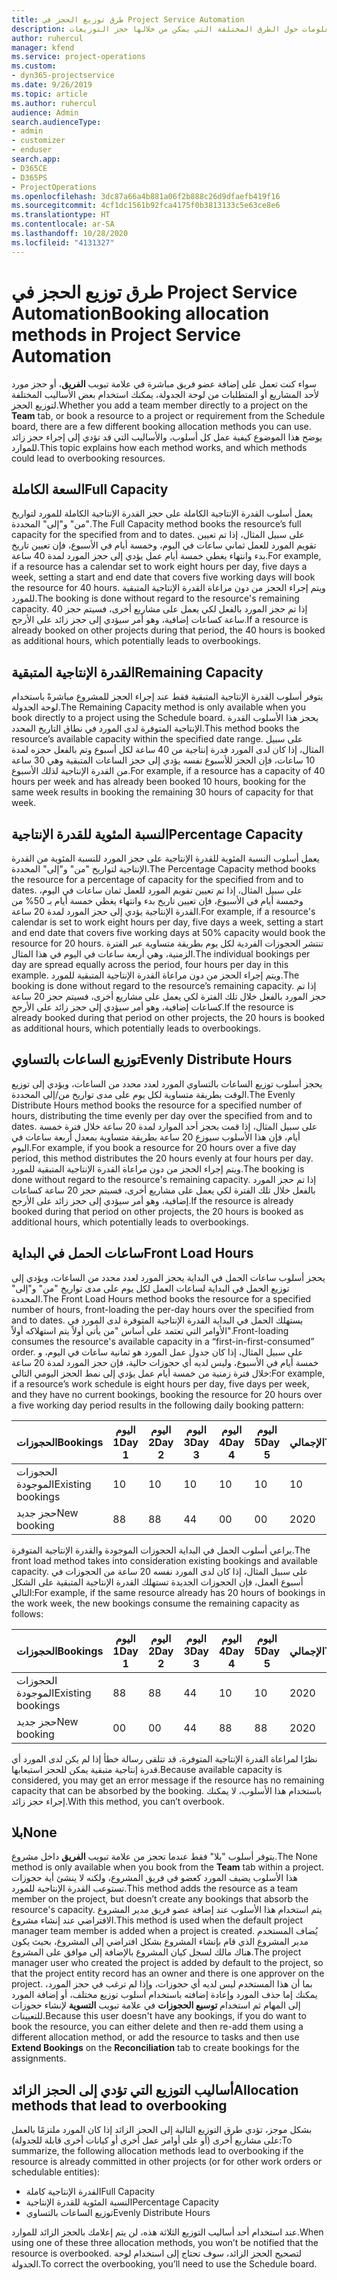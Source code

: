 ```yaml
---
title: طرق توزيع الحجز في Project Service Automation
description: يقدم هذا الموضوع معلومات حول الطرق المختلفة التي يمكن من خلالها حجز التوزيعات.
author: ruhercul
manager: kfend
ms.service: project-operations
ms.custom:
- dyn365-projectservice
ms.date: 9/26/2019
ms.topic: article
ms.author: ruhercul
audience: Admin
search.audienceType:
- admin
- customizer
- enduser
search.app:
- D365CE
- D365PS
- ProjectOperations
ms.openlocfilehash: 3dc87a66a4b881a06f2b888c26d9dfaefb419f16
ms.sourcegitcommit: 4cf1dc1561b92fca4175f0b3813133c5e63ce8e6
ms.translationtype: HT
ms.contentlocale: ar-SA
ms.lasthandoff: 10/28/2020
ms.locfileid: "4131327"
---
```

# <a name="booking-allocation-methods-in-project-service-automation"></a><span data-ttu-id="e5dff-103">طرق توزيع الحجز في Project Service Automation</span><span class="sxs-lookup"><span data-stu-id="e5dff-103">Booking allocation methods in Project Service Automation</span></span>

<span data-ttu-id="e5dff-104">سواء كنت تعمل على إضافة عضو فريق مباشرة في علامة تبويب **الفريق**، أو حجز مورد لأحد المشاريع أو المتطلبات من لوحة الجدولة، يمكنك استخدام بعض الأساليب المختلفة لتوزيع الحجز.</span><span class="sxs-lookup"><span data-stu-id="e5dff-104">Whether you add a team member directly to a project on the **Team** tab, or book a resource to a project or requirement from the Schedule board, there are a few different booking allocation methods you can use.</span></span> <span data-ttu-id="e5dff-105">يوضح هذا الموضوع كيفية عمل كل أسلوب، والأساليب التي قد تؤدي إلى إجراء حجز زائد للموارد.</span><span class="sxs-lookup"><span data-stu-id="e5dff-105">This topic explains how each method works, and which methods could lead to overbooking resources.</span></span>

## <a name="full-capacity"></a><span data-ttu-id="e5dff-106">السعة الكاملة</span><span class="sxs-lookup"><span data-stu-id="e5dff-106">Full Capacity</span></span> 
<span data-ttu-id="e5dff-107">يعمل أسلوب القدرة الإنتاجية الكاملة على حجز القدرة الإنتاجية الكاملة للمورد لتواريخ "من" و"إلى" المحددة.</span><span class="sxs-lookup"><span data-stu-id="e5dff-107">The Full Capacity method books the resource’s full capacity for the specified from and to dates.</span></span> <span data-ttu-id="e5dff-108">على سبيل المثال، إذا تم تعيين تقويم المورد للعمل ثماني ساعات في اليوم، وخمسة أيام في الأسبوع، فإن تعيين تاريخ بدء وانتهاء يغطي خمسة أيام عمل يؤدي إلى حجز المورد لمدة 40 ساعة.</span><span class="sxs-lookup"><span data-stu-id="e5dff-108">For example, if a resource has a calendar set to work eight hours per day, five days a week, setting a start and end date that covers five working days will book the resource for 40 hours.</span></span> <span data-ttu-id="e5dff-109">ويتم إجراء الحجز من دون مراعاة القدرة الإنتاجية المتبقية للمورد.</span><span class="sxs-lookup"><span data-stu-id="e5dff-109">The booking is done without regard to the resource's remaining capacity.</span></span> <span data-ttu-id="e5dff-110">إذا تم حجز المورد بالفعل لكي يعمل على مشاريع أخرى، فسيتم حجز 40 ساعة كساعات إضافية، وهو أمر سيؤدي إلى حجز زائد على الأرجح.</span><span class="sxs-lookup"><span data-stu-id="e5dff-110">If a resource is already booked on other projects during that period, the 40 hours is booked as additional hours, which potentially leads to overbookings.</span></span>

## <a name="remaining-capacity"></a><span data-ttu-id="e5dff-111">القدرة الإنتاجية المتبقية</span><span class="sxs-lookup"><span data-stu-id="e5dff-111">Remaining Capacity</span></span>
<span data-ttu-id="e5dff-112">يتوفر أسلوب القدرة الإنتاجية المتبقية فقط عند إجراء الحجز للمشروع مباشرةً باستخدام لوحة الجدولة.</span><span class="sxs-lookup"><span data-stu-id="e5dff-112">The Remaining Capacity method is only available when you book directly to a project using the Schedule board.</span></span> <span data-ttu-id="e5dff-113">يحجز هذا الأسلوب القدرة الإنتاجية المتوفرة لدى المورد في نطاق التاريخ المحدد.</span><span class="sxs-lookup"><span data-stu-id="e5dff-113">This method books the resource’s available capacity within the specified date range.</span></span> <span data-ttu-id="e5dff-114">على سبيل المثال، إذا كان لدى المورد قدرة إنتاجية من 40 ساعة لكل أسبوع وتم بالفعل حجزه لمدة 10 ساعات، فإن الحجز للأسبوع نفسه يؤدي إلى حجز الساعات المتبقية وهي 30 ساعة من القدرة الإنتاجية لذلك الأسبوع.</span><span class="sxs-lookup"><span data-stu-id="e5dff-114">For example, if a resource has a capacity of 40 hours per week and has already been booked 10 hours, booking for the same week results in booking the remaining 30 hours of capacity for that week.</span></span>

## <a name="percentage-capacity"></a><span data-ttu-id="e5dff-115">النسبة المئوية للقدرة الإنتاجية</span><span class="sxs-lookup"><span data-stu-id="e5dff-115">Percentage Capacity</span></span>
<span data-ttu-id="e5dff-116">يعمل أسلوب النسبة المئوية للقدرة الإنتاجية‬ على حجز المورد للنسبة المئوية من القدرة الإنتاجية لتواريخ "من" و"إلى" المحددة.</span><span class="sxs-lookup"><span data-stu-id="e5dff-116">The Percentage Capacity method books the resource for a percentage of capacity for the specified from and to dates.</span></span> <span data-ttu-id="e5dff-117">على سبيل المثال، إذا تم تعيين تقويم المورد للعمل ثمان ساعات في اليوم، وخمسة أيام في الأسبوع، فإن تعيين تاريخ بدء وانتهاء يغطي خمسة أيام بـ 50% من القدرة الإنتاجية يؤدي إلى حجز المورد لمدة 20 ساعة.</span><span class="sxs-lookup"><span data-stu-id="e5dff-117">For example, if a resource's calendar is set to work eight hours per day, five days a week, setting a start and end date that covers five working days at 50% capacity would book the resource for 20 hours.</span></span> <span data-ttu-id="e5dff-118">تنتشر الحجوزات الفردية لكل يوم بطريقة متساوية عبر الفترة الزمنية، وهي أربعة ساعات في اليوم في هذا المثال.</span><span class="sxs-lookup"><span data-stu-id="e5dff-118">The individual bookings per day are spread equally across the period, four hours per day in this example.</span></span> <span data-ttu-id="e5dff-119">ويتم إجراء الحجز من دون مراعاة القدرة الإنتاجية المتبقية للمورد.</span><span class="sxs-lookup"><span data-stu-id="e5dff-119">The booking is done without regard to the resource’s remaining capacity.</span></span> <span data-ttu-id="e5dff-120">إذا تم حجز المورد بالفعل خلال تلك الفترة لكي يعمل على مشاريع أخرى، فسيتم حجز 20 ساعة كساعات إضافية، وهو أمر سيؤدي إلى حجز زائد على الأرجح.</span><span class="sxs-lookup"><span data-stu-id="e5dff-120">If the resource is already booked during that period on other projects, the 20 hours is booked as additional hours, which potentially leads to overbookings.</span></span>

## <a name="evenly-distribute-hours"></a><span data-ttu-id="e5dff-121">توزيع الساعات بالتساوي‬</span><span class="sxs-lookup"><span data-stu-id="e5dff-121">Evenly Distribute Hours</span></span>
<span data-ttu-id="e5dff-122">يحجز أسلوب توزيع الساعات بالتساوي المورد لعدد محدد من الساعات، ويؤدي إلى توزيع الوقت بطريقة متساوية لكل يوم على مدى تواريخ من/إلى المحددة.‬</span><span class="sxs-lookup"><span data-stu-id="e5dff-122">The Evenly Distribute Hours method books the resource for a specified number of hours, distributing the time evenly per day over the specified from and to dates.</span></span> <span data-ttu-id="e5dff-123">على سبيل المثال، إذا قمت بحجز أحد الموارد لمدة 20 ساعة خلال فترة خمسة أيام، فإن هذا الأسلوب سيوزع 20 ساعة بطريقة متساوية بمعدل أربعة ساعات في اليوم.</span><span class="sxs-lookup"><span data-stu-id="e5dff-123">For example, if you book a resource for 20 hours over a five day period, this method distributes the 20 hours evenly at four hours per day.</span></span> <span data-ttu-id="e5dff-124">ويتم إجراء الحجز من دون مراعاة القدرة الإنتاجية المتبقية للمورد.</span><span class="sxs-lookup"><span data-stu-id="e5dff-124">The booking is done without regard to the resource's remaining capacity.</span></span> <span data-ttu-id="e5dff-125">إذا تم حجز المورد بالفعل خلال تلك الفترة لكي يعمل على مشاريع أخرى، فسيتم حجز 20 ساعة كساعات إضافية، وهو أمر سيؤدي إلى حجز زائد على الأرجح.</span><span class="sxs-lookup"><span data-stu-id="e5dff-125">If the resource is already booked during that period on other projects, the 20 hours is booked as additional hours, which potentially leads to overbookings.</span></span>

## <a name="front-load-hours"></a><span data-ttu-id="e5dff-126">ساعات الحمل في البداية</span><span class="sxs-lookup"><span data-stu-id="e5dff-126">Front Load Hours</span></span>
<span data-ttu-id="e5dff-127">يحجز أسلوب ساعات الحمل في البداية‬ يحجز المورد لعدد محدد من الساعات، ويؤدي إلى توزيع الحمل في البداية لساعات العمل لكل يوم على مدى تواريخ "من" و"إلى" المحددة.‬</span><span class="sxs-lookup"><span data-stu-id="e5dff-127">The Front Load Hours method books the resource for a specified number of hours, front-loading the per-day hours over the specified from and to dates.</span></span> <span data-ttu-id="e5dff-128">يستهلك الحمل في البداية القدرة الإنتاجية المتوفرة لدى المورد في الأوامر التي تعتمد على أساس "من يأتي أولاً يتم استهلاكه أولاً".</span><span class="sxs-lookup"><span data-stu-id="e5dff-128">Front-loading consumes the resource's available capacity in a “first-in-first-consumed” order.</span></span> <span data-ttu-id="e5dff-129">على سبيل المثال، إذا كان جدول عمل المورد هو ثمانية ساعات في اليوم، و خمسة أيام في الأسبوع، وليس لديه أي حجوزات حالية، فإن حجز المورد لمدة 20 ساعة خلال فترة زمنية من خمسة أيام عمل يؤدي إلى نمط الحجز اليومي التالي:</span><span class="sxs-lookup"><span data-stu-id="e5dff-129">For example, if a resource’s work schedule is eight hours per day, five days per week, and they have no current bookings, booking the resource for 20 hours over a five working day period results in the following daily booking pattern:</span></span> 

|         <span data-ttu-id="e5dff-130">الحجوزات</span><span class="sxs-lookup"><span data-stu-id="e5dff-130">Bookings</span></span>          |    <span data-ttu-id="e5dff-131">اليوم 1</span><span class="sxs-lookup"><span data-stu-id="e5dff-131">Day 1</span></span>    |    <span data-ttu-id="e5dff-132">اليوم 2</span><span class="sxs-lookup"><span data-stu-id="e5dff-132">Day 2</span></span>    |    <span data-ttu-id="e5dff-133">اليوم 3</span><span class="sxs-lookup"><span data-stu-id="e5dff-133">Day 3</span></span>    |    <span data-ttu-id="e5dff-134">اليوم 4</span><span class="sxs-lookup"><span data-stu-id="e5dff-134">Day 4</span></span>    |    <span data-ttu-id="e5dff-135">اليوم 5</span><span class="sxs-lookup"><span data-stu-id="e5dff-135">Day 5</span></span>    |    <span data-ttu-id="e5dff-136">الإجمالي‬</span><span class="sxs-lookup"><span data-stu-id="e5dff-136">Total</span></span>    |
|---------------------------|-------------|-------------|-------------|-------------|-------------|-------------|
|    <span data-ttu-id="e5dff-137">الحجوزات الموجودة</span><span class="sxs-lookup"><span data-stu-id="e5dff-137">Existing   bookings</span></span>    |    <span data-ttu-id="e5dff-138">1</span><span class="sxs-lookup"><span data-stu-id="e5dff-138">0</span></span>        |    <span data-ttu-id="e5dff-139">1</span><span class="sxs-lookup"><span data-stu-id="e5dff-139">0</span></span>        |    <span data-ttu-id="e5dff-140">1</span><span class="sxs-lookup"><span data-stu-id="e5dff-140">0</span></span>        |    <span data-ttu-id="e5dff-141">1</span><span class="sxs-lookup"><span data-stu-id="e5dff-141">0</span></span>        |    <span data-ttu-id="e5dff-142">1</span><span class="sxs-lookup"><span data-stu-id="e5dff-142">0</span></span>        |    <span data-ttu-id="e5dff-143">1</span><span class="sxs-lookup"><span data-stu-id="e5dff-143">0</span></span>        |
|    <span data-ttu-id="e5dff-144">حجز جديد</span><span class="sxs-lookup"><span data-stu-id="e5dff-144">New   booking</span></span>          |    <span data-ttu-id="e5dff-145">8</span><span class="sxs-lookup"><span data-stu-id="e5dff-145">8</span></span>        |    <span data-ttu-id="e5dff-146">8</span><span class="sxs-lookup"><span data-stu-id="e5dff-146">8</span></span>        |    <span data-ttu-id="e5dff-147">4</span><span class="sxs-lookup"><span data-stu-id="e5dff-147">4</span></span>        |    <span data-ttu-id="e5dff-148">0</span><span class="sxs-lookup"><span data-stu-id="e5dff-148">0</span></span>        |    <span data-ttu-id="e5dff-149">0</span><span class="sxs-lookup"><span data-stu-id="e5dff-149">0</span></span>        |    <span data-ttu-id="e5dff-150">20</span><span class="sxs-lookup"><span data-stu-id="e5dff-150">20</span></span>       |

<span data-ttu-id="e5dff-151">يراعي أسلوب الحمل في البداية الحجوزات الموجودة والقدرة الإنتاجية المتوفرة.</span><span class="sxs-lookup"><span data-stu-id="e5dff-151">The front load method takes into consideration existing bookings and available capacity.</span></span> <span data-ttu-id="e5dff-152">على سبيل المثال، إذا كان لدى المورد نفسه 20 ساعة من الحجوزات في أسبوع العمل، فإن الحجوزات الجديدة تستهلك القدرة الإنتاجية المتبقية على الشكل التالي:</span><span class="sxs-lookup"><span data-stu-id="e5dff-152">For example, if the same resource already has 20 hours of bookings in the work week, the new bookings consume the remaining capacity as follows:</span></span>

|   <span data-ttu-id="e5dff-153">الحجوزات</span><span class="sxs-lookup"><span data-stu-id="e5dff-153">Bookings</span></span>          | <span data-ttu-id="e5dff-154">اليوم 1</span><span class="sxs-lookup"><span data-stu-id="e5dff-154">Day 1</span></span> | <span data-ttu-id="e5dff-155">اليوم 2</span><span class="sxs-lookup"><span data-stu-id="e5dff-155">Day 2</span></span> | <span data-ttu-id="e5dff-156">اليوم 3</span><span class="sxs-lookup"><span data-stu-id="e5dff-156">Day 3</span></span> | <span data-ttu-id="e5dff-157">اليوم 4</span><span class="sxs-lookup"><span data-stu-id="e5dff-157">Day 4</span></span> | <span data-ttu-id="e5dff-158">اليوم 5</span><span class="sxs-lookup"><span data-stu-id="e5dff-158">Day 5</span></span> | <span data-ttu-id="e5dff-159">الإجمالي‬</span><span class="sxs-lookup"><span data-stu-id="e5dff-159">Total</span></span> |
|---------------------|-------|-------|-------|-------|-------|-------|
| <span data-ttu-id="e5dff-160">الحجوزات الموجودة</span><span class="sxs-lookup"><span data-stu-id="e5dff-160">Existing   bookings</span></span> | <span data-ttu-id="e5dff-161">8</span><span class="sxs-lookup"><span data-stu-id="e5dff-161">8</span></span>     | <span data-ttu-id="e5dff-162">8</span><span class="sxs-lookup"><span data-stu-id="e5dff-162">8</span></span>     | <span data-ttu-id="e5dff-163">4</span><span class="sxs-lookup"><span data-stu-id="e5dff-163">4</span></span>     | <span data-ttu-id="e5dff-164">1</span><span class="sxs-lookup"><span data-stu-id="e5dff-164">0</span></span>     | <span data-ttu-id="e5dff-165">1</span><span class="sxs-lookup"><span data-stu-id="e5dff-165">0</span></span>     | <span data-ttu-id="e5dff-166">20</span><span class="sxs-lookup"><span data-stu-id="e5dff-166">20</span></span>    |
| <span data-ttu-id="e5dff-167">حجز جديد</span><span class="sxs-lookup"><span data-stu-id="e5dff-167">New   booking</span></span>       | <span data-ttu-id="e5dff-168">0</span><span class="sxs-lookup"><span data-stu-id="e5dff-168">0</span></span>     | <span data-ttu-id="e5dff-169">0</span><span class="sxs-lookup"><span data-stu-id="e5dff-169">0</span></span>     | <span data-ttu-id="e5dff-170">4</span><span class="sxs-lookup"><span data-stu-id="e5dff-170">4</span></span>     | <span data-ttu-id="e5dff-171">8</span><span class="sxs-lookup"><span data-stu-id="e5dff-171">8</span></span>     | <span data-ttu-id="e5dff-172">8</span><span class="sxs-lookup"><span data-stu-id="e5dff-172">8</span></span>     | <span data-ttu-id="e5dff-173">20</span><span class="sxs-lookup"><span data-stu-id="e5dff-173">20</span></span>    |

<span data-ttu-id="e5dff-174">نظرًا لمراعاة القدرة الإنتاجية المتوفرة، قد تتلقى رسالة خطأ إذا لم يكن لدى المورد أي قدرة إنتاجية متبقية يمكن للحجز استيعابها.</span><span class="sxs-lookup"><span data-stu-id="e5dff-174">Because available capacity is considered, you may get an error message if the resource has no remaining capacity that can be absorbed by the booking.</span></span> <span data-ttu-id="e5dff-175">باستخدام هذا الأسلوب، لا يمكنك إجراء حجز زائد.</span><span class="sxs-lookup"><span data-stu-id="e5dff-175">With this method, you can’t overbook.</span></span>

## <a name="none"></a><span data-ttu-id="e5dff-176">بلا</span><span class="sxs-lookup"><span data-stu-id="e5dff-176">None</span></span>
<span data-ttu-id="e5dff-177">يتوفر أسلوب "بلا" فقط عندما تحجز من علامة تبويب **الفريق** داخل مشروع.</span><span class="sxs-lookup"><span data-stu-id="e5dff-177">The None method is only available when you book from the **Team** tab within a project.</span></span> <span data-ttu-id="e5dff-178">هذا الأسلوب يضيف المورد كعضو في فريق المشروع، ولكنه لا ينشئ أية حجوزات تستوعب القدرة الإنتاجية للمورد.</span><span class="sxs-lookup"><span data-stu-id="e5dff-178">This method adds the resource as a team member on the project, but doesn’t create any bookings that absorb the resource's capacity.</span></span> <span data-ttu-id="e5dff-179">يتم استخدام هذا الأسلوب عند إضافة عضو فريق مدير المشروع الافتراضي عند إنشاء مشروع.</span><span class="sxs-lookup"><span data-stu-id="e5dff-179">This method is used when the default project manager team member is added when a project is created.</span></span> <span data-ttu-id="e5dff-180">يُضاف المستخدم مدير المشروع الذي قام بإنشاء المشروع بشكل افتراضي إلى المشروع، بحيث يكون هناك مالك لسجل كيان المشروع بالإضافة إلى موافق على المشروع.</span><span class="sxs-lookup"><span data-stu-id="e5dff-180">The project manager user who created the project is added by default to the project, so that the project entity record has an owner and there is one approver on the project.</span></span> <span data-ttu-id="e5dff-181">بما أن هذا المستخدم ليس لديه أي حجوزات، وإذا لم ترغب في حجز المورد، يمكنك إما حذف المورد وإعادة إضافته باستخدام أسلوب توزيع مختلف، أو إضافة المورد إلى المهام ثم استخدام **توسيع الحجوزات** في علامة تبويب **التسوية** لإنشاء حجوزات للتعيينات.</span><span class="sxs-lookup"><span data-stu-id="e5dff-181">Because this user doesn't have any bookings, if you do want to book the resource, you can either delete and then re-add them using a different allocation method, or add the resource to tasks and then use **Extend Bookings** on the **Reconciliation** tab to create bookings for the assignments.</span></span>

## <a name="allocation-methods-that-lead-to-overbooking"></a><span data-ttu-id="e5dff-182">أساليب التوزيع التي تؤدي إلى الحجز الزائد</span><span class="sxs-lookup"><span data-stu-id="e5dff-182">Allocation methods that lead to overbooking</span></span>
<span data-ttu-id="e5dff-183">بشكل موجز، تؤدي طرق التوزيع التالية إلى الحجز الزائد إذا كان المورد ملتزمًا بالعمل على مشاريع أخرى (أو على أوامر عمل أخرى أو كيانات أخرى قابلة للجدولة):</span><span class="sxs-lookup"><span data-stu-id="e5dff-183">To summarize, the following allocation methods lead to overbooking if the resource is already committed in other projects (or for other work orders or schedulable entities):</span></span>

- <span data-ttu-id="e5dff-184">القدرة الإنتاجية كاملة</span><span class="sxs-lookup"><span data-stu-id="e5dff-184">Full Capacity</span></span>
- <span data-ttu-id="e5dff-185">النسبة المئوية للقدرة الإنتاجية</span><span class="sxs-lookup"><span data-stu-id="e5dff-185">Percentage Capacity</span></span>
- <span data-ttu-id="e5dff-186">توزيع الساعات بالتساوي‬</span><span class="sxs-lookup"><span data-stu-id="e5dff-186">Evenly Distribute Hours</span></span>

<span data-ttu-id="e5dff-187">عند استخدام أحد أساليب التوزيع الثلاثة هذه، لن يتم إعلامك بالحجز الزائد للموارد.</span><span class="sxs-lookup"><span data-stu-id="e5dff-187">When using one of these three allocation methods, you won’t be notified that the resource is overbooked.</span></span> <span data-ttu-id="e5dff-188">لتصحيح الحجز الزائد، سوف تحتاج إلى استخدام لوحة الجدولة.</span><span class="sxs-lookup"><span data-stu-id="e5dff-188">To correct the overbooking, you’ll need to use the Schedule board.</span></span>
